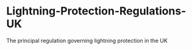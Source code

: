 # Lightning-Protection-Regulations-UK
The principal regulation governing lightning protection in the UK
